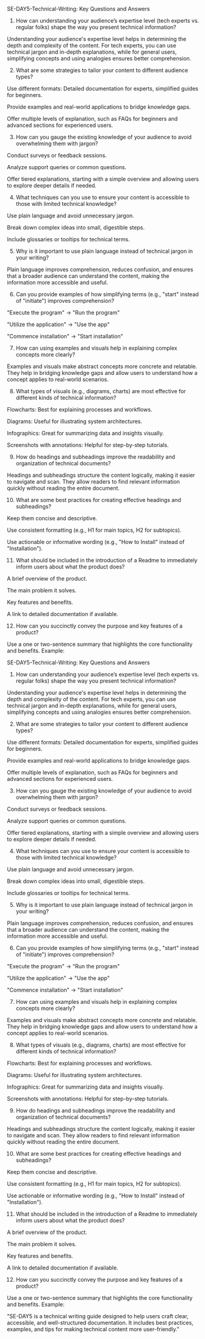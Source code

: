 SE-DAY5-Technical-Writing: Key Questions and Answers

1. How can understanding your audience’s expertise level (tech experts vs. regular folks) shape the way you present technical information?

Understanding your audience's expertise level helps in determining the depth and complexity of the content. For tech experts, you can use technical jargon and in-depth explanations, while for general users, simplifying concepts and using analogies ensures better comprehension.

2. What are some strategies to tailor your content to different audience types?

Use different formats: Detailed documentation for experts, simplified guides for beginners.

Provide examples and real-world applications to bridge knowledge gaps.

Offer multiple levels of explanation, such as FAQs for beginners and advanced sections for experienced users.

3. How can you gauge the existing knowledge of your audience to avoid overwhelming them with jargon?

Conduct surveys or feedback sessions.

Analyze support queries or common questions.

Offer tiered explanations, starting with a simple overview and allowing users to explore deeper details if needed.

4. What techniques can you use to ensure your content is accessible to those with limited technical knowledge?

Use plain language and avoid unnecessary jargon.

Break down complex ideas into small, digestible steps.

Include glossaries or tooltips for technical terms.

5. Why is it important to use plain language instead of technical jargon in your writing?

Plain language improves comprehension, reduces confusion, and ensures that a broader audience can understand the content, making the information more accessible and useful.

6. Can you provide examples of how simplifying terms (e.g., "start" instead of "initiate") improves comprehension?

"Execute the program" → "Run the program"

"Utilize the application" → "Use the app"

"Commence installation" → "Start installation"

7. How can using examples and visuals help in explaining complex concepts more clearly?

Examples and visuals make abstract concepts more concrete and relatable. They help in bridging knowledge gaps and allow users to understand how a concept applies to real-world scenarios.

8. What types of visuals (e.g., diagrams, charts) are most effective for different kinds of technical information?

Flowcharts: Best for explaining processes and workflows.

Diagrams: Useful for illustrating system architectures.

Infographics: Great for summarizing data and insights visually.

Screenshots with annotations: Helpful for step-by-step tutorials.

9. How do headings and subheadings improve the readability and organization of technical documents?

Headings and subheadings structure the content logically, making it easier to navigate and scan. They allow readers to find relevant information quickly without reading the entire document.

10. What are some best practices for creating effective headings and subheadings?

Keep them concise and descriptive.

Use consistent formatting (e.g., H1 for main topics, H2 for subtopics).

Use actionable or informative wording (e.g., "How to Install" instead of "Installation").

11. What should be included in the introduction of a Readme to immediately inform users about what the product does?

A brief overview of the product.

The main problem it solves.

Key features and benefits.

A link to detailed documentation if available.

12. How can you succinctly convey the purpose and key features of a product?

Use a one or two-sentence summary that highlights the core functionality and benefits. Example:

SE-DAY5-Technical-Writing: Key Questions and Answers

1. How can understanding your audience’s expertise level (tech experts vs. regular folks) shape the way you present technical information?

Understanding your audience's expertise level helps in determining the depth and complexity of the content. For tech experts, you can use technical jargon and in-depth explanations, while for general users, simplifying concepts and using analogies ensures better comprehension.

2. What are some strategies to tailor your content to different audience types?

Use different formats: Detailed documentation for experts, simplified guides for beginners.

Provide examples and real-world applications to bridge knowledge gaps.

Offer multiple levels of explanation, such as FAQs for beginners and advanced sections for experienced users.

3. How can you gauge the existing knowledge of your audience to avoid overwhelming them with jargon?

Conduct surveys or feedback sessions.

Analyze support queries or common questions.

Offer tiered explanations, starting with a simple overview and allowing users to explore deeper details if needed.

4. What techniques can you use to ensure your content is accessible to those with limited technical knowledge?

Use plain language and avoid unnecessary jargon.

Break down complex ideas into small, digestible steps.

Include glossaries or tooltips for technical terms.

5. Why is it important to use plain language instead of technical jargon in your writing?

Plain language improves comprehension, reduces confusion, and ensures that a broader audience can understand the content, making the information more accessible and useful.

6. Can you provide examples of how simplifying terms (e.g., "start" instead of "initiate") improves comprehension?

"Execute the program" → "Run the program"

"Utilize the application" → "Use the app"

"Commence installation" → "Start installation"

7. How can using examples and visuals help in explaining complex concepts more clearly?

Examples and visuals make abstract concepts more concrete and relatable. They help in bridging knowledge gaps and allow users to understand how a concept applies to real-world scenarios.

8. What types of visuals (e.g., diagrams, charts) are most effective for different kinds of technical information?

Flowcharts: Best for explaining processes and workflows.

Diagrams: Useful for illustrating system architectures.

Infographics: Great for summarizing data and insights visually.

Screenshots with annotations: Helpful for step-by-step tutorials.

9. How do headings and subheadings improve the readability and organization of technical documents?

Headings and subheadings structure the content logically, making it easier to navigate and scan. They allow readers to find relevant information quickly without reading the entire document.

10. What are some best practices for creating effective headings and subheadings?

Keep them concise and descriptive.

Use consistent formatting (e.g., H1 for main topics, H2 for subtopics).

Use actionable or informative wording (e.g., "How to Install" instead of "Installation").

11. What should be included in the introduction of a Readme to immediately inform users about what the product does?

A brief overview of the product.

The main problem it solves.

Key features and benefits.

A link to detailed documentation if available.

12. How can you succinctly convey the purpose and key features of a product?

Use a one or two-sentence summary that highlights the core functionality and benefits. Example:

"SE-DAY5 is a technical writing guide designed to help users craft clear, accessible, and well-structured documentation. It includes best practices, examples, and tips for making technical content more user-friendly."

